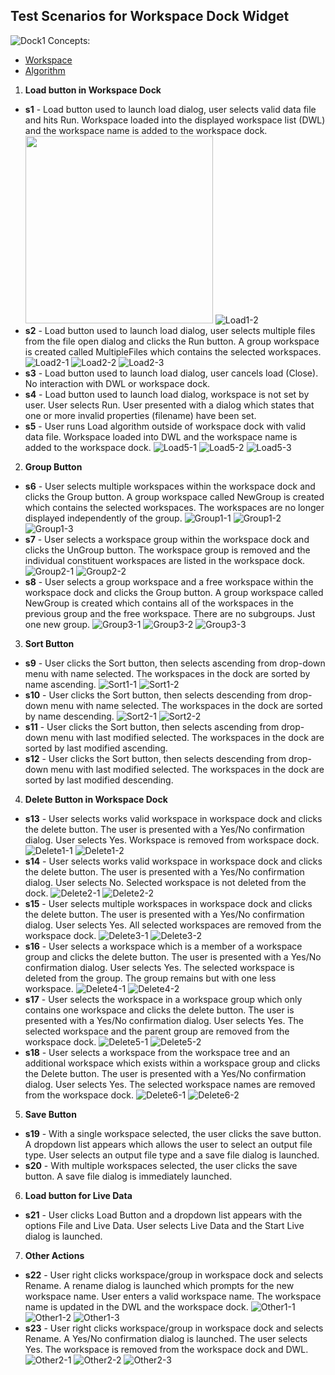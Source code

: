 ## Test Scenarios for Workspace Dock Widget 
![Dock1](ScenariosScreenshots/MantidDock.png)
Concepts:
 - [Workspace](http://docs.mantidproject.org/nightly/concepts/Workspace.html)
 - [Algorithm](http://docs.mantidproject.org/nightly/concepts/Algorithm.html)
 
<link href="ScenariosScreenshots/style.css" type="text/css" rel="stylesheet" />
 
1. **Load button in Workspace Dock**
 * **s1** - Load button used to launch load dialog, user selects valid data file and hits Run. Workspace loaded into the displayed workspace list (DWL) and the workspace name is added to the workspace dock. <img src="ScenariosScreenshots/Load1-1.png" width="300"/> ![Load1-2](ScenariosScreenshots/Load1-2.png)
 * **s2** - Load button used to launch load dialog, user selects multiple files from the file open dialog and clicks the Run button. A group workspace is created called MultipleFiles which contains the selected workspaces. ![Load2-1](ScenariosScreenshots/Load2-1.png) ![Load2-2](ScenariosScreenshots/Load2-2.png) ![Load2-3](ScenariosScreenshots/Load2-3.png)
 * **s3** - Load button used to launch load dialog, user cancels load (Close). No interaction with DWL or workspace dock.
 * **s4** - Load button used to launch load dialog, workspace is not set by user. User selects Run. User presented with a dialog which states that one or more invalid properties (filename) have been set.
 * **s5** - User runs Load algorithm outside of workspace dock with valid data file. Workspace loaded into DWL and the workspace name is added to the workspace dock. ![Load5-1](ScenariosScreenshots/Load5-1.png) ![Load5-2](ScenariosScreenshots/Load5-2.png) ![Load5-3](ScenariosScreenshots/Load5-3.png)
2. **Group Button**
 * **s6** - User selects multiple workspaces within the workspace dock and clicks the Group button.  A group workspace called NewGroup is created which contains the selected workspaces. The workspaces are no longer displayed independently of the group. ![Group1-1](ScenariosScreenshots/Group1-1.png) ![Group1-2](ScenariosScreenshots/Group1-2.png) ![Group1-3](ScenariosScreenshots/Group1-3.png)
 * **s7** - User selects a workspace group within the workspace dock and clicks the UnGroup button. The workspace group is removed and the individual constituent workspaces are listed in the workspace dock. ![Group2-1](ScenariosScreenshots/Group2-1.png) ![Group2-2](ScenariosScreenshots/Group2-2.png)
 * **s8** - User selects a group workspace and a free workspace within the workspace dock and clicks the Group button. A group workspace called NewGroup is created which contains all of the workspaces in the previous group and the free workspace. There are no subgroups. Just one new group. ![Group3-1](ScenariosScreenshots/Group3-1.png) ![Group3-2](ScenariosScreenshots/Group3-2.png) ![Group3-3](ScenariosScreenshots/Group3-3.png)
3. **Sort Button**
 * **s9** - User clicks the Sort button, then selects ascending from drop-down menu with name selected. The workspaces in the dock are sorted by name ascending. ![Sort1-1](ScenariosScreenshots/Sort1-1.png) ![Sort1-2](ScenariosScreenshots/Sort1-2.png)
 * **s10** - User clicks the Sort button, then selects descending from drop-down menu with name selected. The workspaces in the dock are sorted by name descending. ![Sort2-1](ScenariosScreenshots/Sort2-1.png) ![Sort2-2](ScenariosScreenshots/Sort2-2.png)
 * **s11** - User clicks the Sort button, then selects ascending from drop-down menu with last modified selected. The workspaces in the dock are sorted by last modified ascending.
 * **s12** - User clicks the Sort button, then selects descending from drop-down menu with last modified selected. The workspaces in the dock are sorted by last modified descending.
4. **Delete Button in Workspace Dock**
 * **s13** - User selects works valid workspace in workspace dock and clicks the delete button. The user is presented with a Yes/No confirmation dialog. User selects Yes. Workspace is removed from workspace dock. ![Delete1-1](ScenariosScreenshots/Delete1-1.png) ![Delete1-2](ScenariosScreenshots/Delete1-2.png)
 * **s14** - User selects works valid workspace in workspace dock and clicks the delete button. The user is presented with a Yes/No confirmation dialog. User selects No. Selected workspace is not deleted from the dock. ![Delete2-1](ScenariosScreenshots/Delete2-1.png) ![Delete2-2](ScenariosScreenshots/Delete2-2.png)
 * **s15** - User selects multiple workspaces in workspace dock and clicks the delete button. The user is presented with a Yes/No confirmation dialog. User selects Yes. All selected workspaces are removed from the workspace dock. ![Delete3-1](ScenariosScreenshots/Delete3-1.png) ![Delete3-2](ScenariosScreenshots/Delete3-2.png)
 * **s16** - User selects a workspace which is a member of a workspace group and clicks the delete button. The user is presented with a Yes/No confirmation dialog. User selects Yes. The selected workspace is deleted from the group. The group remains but with one less workspace. ![Delete4-1](ScenariosScreenshots/Delete4-1.png) ![Delete4-2](ScenariosScreenshots/Delete4-2.png)
 * **s17** - User selects the workspace in a workspace group which only contains one workspace and clicks the delete button. The user is presented with a Yes/No confirmation dialog. User selects Yes. The selected workspace and the parent group are removed from the workspace dock. ![Delete5-1](ScenariosScreenshots/Delete5-1.png) ![Delete5-2](ScenariosScreenshots/Delete5-2.png)
 * **s18** - User selects a workspace from the workspace tree and an additional workspace which exists within a workspace group and clicks the Delete button. The user is presented with a Yes/No confirmation dialog. User selects Yes. The selected workspace names are removed from the workspace dock. ![Delete6-1](ScenariosScreenshots/Delete6-1.png) ![Delete6-2](ScenariosScreenshots/Delete6-2.png)
5. **Save Button**
 * **s19** - With a single workspace selected, the user clicks the save button. A dropdown list appears which allows the user to select an output file type. User selects an output file type and a save file dialog is launched.
 * **s20** - With multiple workspaces selected, the user clicks the save button. A save file dialog is immediately launched.
6. **Load button for Live Data**
 * **s21** - User clicks Load Button and a dropdown list appears with the options File and Live Data. User selects Live Data and the Start Live dialog is launched.
7. **Other Actions**
 * **s22** - User right clicks workspace/group in workspace dock and selects Rename. A rename dialog is launched which prompts for the new workspace name. User enters a valid workspace name. The workspace name is updated in the DWL and the workspace dock. ![Other1-1](ScenariosScreenshots/Other1-1.png) ![Other1-2](ScenariosScreenshots/Other1-2.png) ![Other1-3](ScenariosScreenshots/Other1-3.png)
 * **s23** - User right clicks workspace/group in workspace dock and selects Rename. A Yes/No confirmation dialog is launched. The user selects Yes. The workspace is removed from the workspace dock and DWL. ![Other2-1](ScenariosScreenshots/Other2-1.png) ![Other2-2](ScenariosScreenshots/Other2-2.png) ![Other2-3](ScenariosScreenshots/Other2-3.png)
 
